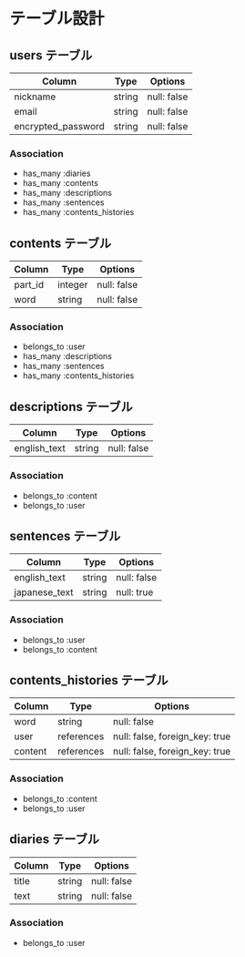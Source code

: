 # テーブル設計

## users テーブル

| Column             | Type    | Options     |
| ------------------ | ------- | ----------- |
| nickname           | string  | null: false |
| email              | string  | null: false |
| encrypted_password | string  | null: false |

### Association

- has_many :diaries
- has_many :contents
- has_many :descriptions
- has_many :sentences
- has_many :contents_histories

## contents テーブル

| Column             | Type    | Options     |
| ------------------ | ------- | ----------- |
| part_id            | integer | null: false |
| word               | string  | null: false |

### Association

- belongs_to :user
- has_many :descriptions
- has_many :sentences
- has_many :contents_histories

## descriptions テーブル

| Column             | Type    | Options     |
| ------------------ | ------- | ----------- |
| english_text       | string  | null: false |

### Association

- belongs_to :content
- belongs_to :user

## sentences テーブル

| Column             | Type    | Options     |
| ------------------ | ------- | ----------- |
| english_text       | string  | null: false |
| japanese_text      | string  | null: true  |

### Association

- belongs_to :user
- belongs_to :content

## contents_histories テーブル

| Column             | Type       | Options                        |
| ------------------ | ---------- | ------------------------------ |
| word               | string     | null: false                    |
| user               | references | null: false, foreign_key: true |
| content            | references | null: false, foreign_key: true |

### Association

- belongs_to :content
- belongs_to :user

## diaries テーブル

| Column             | Type    | Options     |
| ------------------ | ------- | ----------- |
| title              | string  | null: false |
| text               | string  | null: false |

### Association

- belongs_to :user